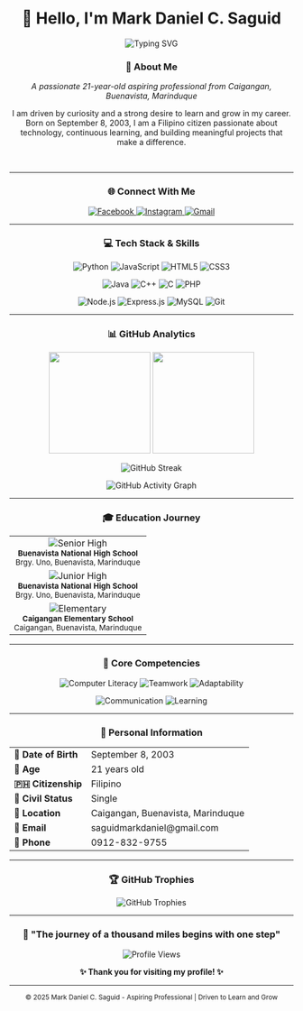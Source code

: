 <div align="center">
  
# 👋 Hello, I'm Mark Daniel C. Saguid

<img src="https://readme-typing-svg.herokuapp.com?font=Fira+Code&size=22&duration=3000&pause=1000&color=0EA5E9&center=true&vCenter=true&width=435&lines=Aspiring+Professional;Driven+to+Learn+%26+Grow;Technology+Enthusiast;Problem+Solver" alt="Typing SVG" />

<br/>

### 🌟 About Me

*A passionate 21-year-old aspiring professional from Caigangan, Buenavista, Marinduque*

I am driven by curiosity and a strong desire to learn and grow in my career. Born on September 8, 2003, I am a Filipino citizen passionate about technology, continuous learning, and building meaningful projects that make a difference.

<br/>

---

### 🌐 Connect With Me

<p align="center">
  <a href="https://facebook.com/MarkDanielChaSaguid">
    <img src="https://img.shields.io/badge/Facebook-1877F2?style=for-the-badge&logo=facebook&logoColor=white" alt="Facebook"/>
  </a>
  <a href="https://instagram.com/kram_daniel_saguid08">
    <img src="https://img.shields.io/badge/Instagram-E4405F?style=for-the-badge&logo=instagram&logoColor=white" alt="Instagram"/>
  </a>
  <a href="mailto:saguidmarkdaniel@gmail.com">
    <img src="https://img.shields.io/badge/Gmail-D14836?style=for-the-badge&logo=gmail&logoColor=white" alt="Gmail"/>
  </a>
</p>

---

### 💻 Tech Stack & Skills

<p align="center">
  <img src="https://img.shields.io/badge/Python-3776AB?style=for-the-badge&logo=python&logoColor=white" alt="Python"/>
  <img src="https://img.shields.io/badge/JavaScript-F7DF1E?style=for-the-badge&logo=javascript&logoColor=black" alt="JavaScript"/>
  <img src="https://img.shields.io/badge/HTML5-E34F26?style=for-the-badge&logo=html5&logoColor=white" alt="HTML5"/>
  <img src="https://img.shields.io/badge/CSS3-1572B6?style=for-the-badge&logo=css3&logoColor=white" alt="CSS3"/>
</p>

<p align="center">
  <img src="https://img.shields.io/badge/Java-ED8B00?style=for-the-badge&logo=openjdk&logoColor=white" alt="Java"/>
  <img src="https://img.shields.io/badge/C++-00599C?style=for-the-badge&logo=c%2B%2B&logoColor=white" alt="C++"/>
  <img src="https://img.shields.io/badge/C-00599C?style=for-the-badge&logo=c&logoColor=white" alt="C"/>
  <img src="https://img.shields.io/badge/PHP-777BB4?style=for-the-badge&logo=php&logoColor=white" alt="PHP"/>
</p>

<p align="center">
  <img src="https://img.shields.io/badge/Node.js-43853D?style=for-the-badge&logo=node.js&logoColor=white" alt="Node.js"/>
  <img src="https://img.shields.io/badge/Express.js-404D59?style=for-the-badge&logo=express&logoColor=white" alt="Express.js"/>
  <img src="https://img.shields.io/badge/MySQL-00000F?style=for-the-badge&logo=mysql&logoColor=white" alt="MySQL"/>
  <img src="https://img.shields.io/badge/Git-F05032?style=for-the-badge&logo=git&logoColor=white" alt="Git"/>
</p>

---

### 📊 GitHub Analytics

<p align="center">
  <img height="180em" src="https://github-readme-stats.vercel.app/api?username=Mharky&show_icons=true&theme=tokyonight&include_all_commits=true&count_private=true"/>
  <img height="180em" src="https://github-readme-stats.vercel.app/api/top-langs/?username=Mharky&layout=compact&langs_count=8&theme=tokyonight"/>
</p>

<p align="center">
  <img src="https://github-readme-streak-stats.herokuapp.com/?user=Mharky&theme=tokyonight" alt="GitHub Streak"/>
</p>

<p align="center">
  <img src="https://github-readme-activity-graph.vercel.app/graph?username=Mharky&theme=tokyo-night&bg_color=1a1b27&color=70a5fd&line=bf91f3&point=38bdae&area=true&hide_border=true" alt="GitHub Activity Graph"/>
</p>

---

### 🎓 Education Journey

<table align="center">
  <tr>
    <td align="center">
      <img src="https://img.shields.io/badge/🎓_Senior_High_School-2020--2022-blue?style=for-the-badge" alt="Senior High"/>
      <br/>
      <sub><b>Buenavista National High School</b></sub>
      <br/>
      <sub>Brgy. Uno, Buenavista, Marinduque</sub>
    </td>
  </tr>
  <tr>
    <td align="center">
      <img src="https://img.shields.io/badge/📚_Junior_High_School-2016--2020-green?style=for-the-badge" alt="Junior High"/>
      <br/>
      <sub><b>Buenavista National High School</b></sub>
      <br/>
      <sub>Brgy. Uno, Buenavista, Marinduque</sub>
    </td>
  </tr>
  <tr>
    <td align="center">
      <img src="https://img.shields.io/badge/🏫_Elementary-2010--2016-orange?style=for-the-badge" alt="Elementary"/>
      <br/>
      <sub><b>Caigangan Elementary School</b></sub>
      <br/>
      <sub>Caigangan, Buenavista, Marinduque</sub>
    </td>
  </tr>
</table>

---

### 🚀 Core Competencies

<p align="center">
  <img src="https://img.shields.io/badge/💻_Computer_Literacy-Expert-brightgreen?style=for-the-badge" alt="Computer Literacy"/>
  <img src="https://img.shields.io/badge/🤝_Teamwork-Collaborative-blue?style=for-the-badge" alt="Teamwork"/>
  <img src="https://img.shields.io/badge/🔄_Adaptability-Flexible-purple?style=for-the-badge" alt="Adaptability"/>
</p>

<p align="center">
  <img src="https://img.shields.io/badge/💬_Communication-Effective-orange?style=for-the-badge" alt="Communication"/>
  <img src="https://img.shields.io/badge/📚_Learning-Continuous-red?style=for-the-badge" alt="Learning"/>
</p>

---

### 📍 Personal Information

<table align="center">
  <tr>
    <td><b>🎂 Date of Birth</b></td>
    <td>September 8, 2003</td>
  </tr>
  <tr>
    <td><b>🎯 Age</b></td>
    <td>21 years old</td>
  </tr>
  <tr>
    <td><b>🇵🇭 Citizenship</b></td>
    <td>Filipino</td>
  </tr>
  <tr>
    <td><b>💍 Civil Status</b></td>
    <td>Single</td>
  </tr>
  <tr>
    <td><b>📍 Location</b></td>
    <td>Caigangan, Buenavista, Marinduque</td>
  </tr>
  <tr>
    <td><b>📧 Email</b></td>
    <td>saguidmarkdaniel@gmail.com</td>
  </tr>
  <tr>
    <td><b>📱 Phone</b></td>
    <td>0912-832-9755</td>
  </tr>
</table>

---

### 🏆 GitHub Trophies

<p align="center">
  <img src="https://github-profile-trophy.vercel.app/?username=Mharky&theme=tokyonight&no-frame=true&no-bg=false&margin-w=4" alt="GitHub Trophies"/>
</p>

---

<div align="center">
  
### 💫 "The journey of a thousand miles begins with one step"

<img src="https://komarev.com/ghpvc/?username=Mharky&label=Profile%20views&color=0e75b6&style=flat" alt="Profile Views" />

<br/>

**✨ Thank you for visiting my profile! ✨**

---

<sub>© 2025 Mark Daniel C. Saguid - Aspiring Professional | Driven to Learn and Grow</sub>

</div>
